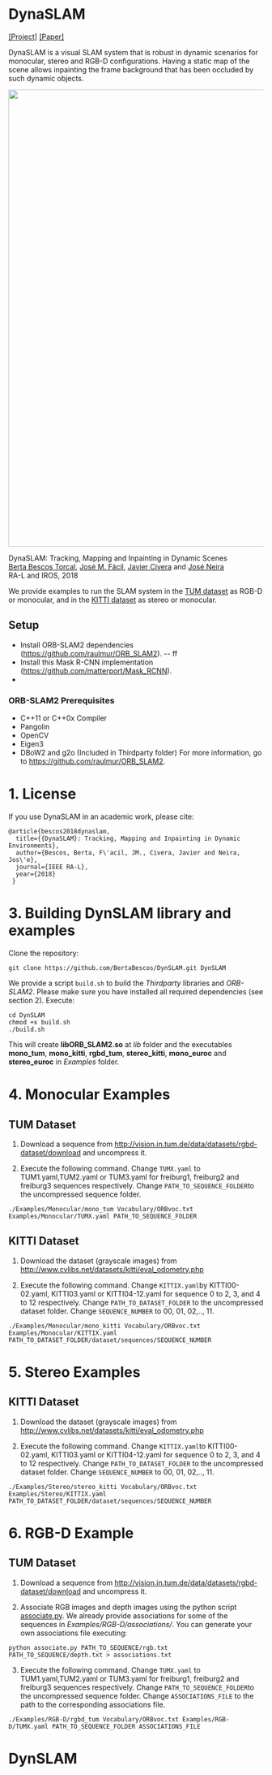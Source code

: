 # DynaSLAM

[[Project]](https://bertabescos.github.io/DynaSLAM/)   [[Paper]](https://arxiv.org/pdf/1806.05620.pdf)

DynaSLAM is a visual SLAM system that is robust in dynamic scenarios for monocular, stereo and RGB-D configurations. Having a static map of the scene allows inpainting the frame background that has been occluded by such dynamic objects.

<img src="imgs/teaser.png" width="900px"/>

DynaSLAM: Tracking, Mapping and Inpainting in Dynamic Scenes   
[Berta Bescos Torcal](http://bertabescos.github.io), [José M. Fácil](http://webdiis.unizar.es/~jmfacil/), [Javier Civera](http://webdiis.unizar.es/~jcivera/) and [José Neira](http://webdiis.unizar.es/~jneira/)   
RA-L and IROS, 2018

We provide examples to run the SLAM system in the [TUM dataset](http://projects.asl.ethz.ch/datasets/doku.php?id=kmavvisualinertialdatasets) as RGB-D or monocular, and in the [KITTI dataset](http://www.cvlibs.net/datasets/kitti/eval_odometry.php) as stereo or monocular.

## Setup
- Install ORB-SLAM2 dependencies (https://github.com/raulmur/ORB_SLAM2).
-- ff
- Install this Mask R-CNN implementation (https://github.com/matterport/Mask_RCNN).
- 

### ORB-SLAM2 Prerequisites
- C++11 or C++0x Compiler
- Pangolin
- OpenCV
- Eigen3
- DBoW2 and g2o (Included in Thirdparty folder)
For more information, go to https://github.com/raulmur/ORB_SLAM2.


# 1. License

If you use DynaSLAM in an academic work, please cite:

    @article{bescos2018dynaslam,
      title={{DynaSLAM}: Tracking, Mapping and Inpainting in Dynamic Environments},
      author={Bescos, Berta, F\'acil, JM., Civera, Javier and Neira, Jos\'e},
      journal={IEEE RA-L},
      year={2018}
     }


# 3. Building DynSLAM library and examples

Clone the repository:
```
git clone https://github.com/BertaBescos/DynSLAM.git DynSLAM
```

We provide a script `build.sh` to build the *Thirdparty* libraries and *ORB-SLAM2*. Please make sure you have installed all required dependencies (see section 2). Execute:
```
cd DynSLAM
chmod +x build.sh
./build.sh
```

This will create **libORB_SLAM2.so**  at *lib* folder and the executables **mono_tum**, **mono_kitti**, **rgbd_tum**, **stereo_kitti**, **mono_euroc** and **stereo_euroc** in *Examples* folder.

# 4. Monocular Examples

## TUM Dataset

1. Download a sequence from http://vision.in.tum.de/data/datasets/rgbd-dataset/download and uncompress it.

2. Execute the following command. Change `TUMX.yaml` to TUM1.yaml,TUM2.yaml or TUM3.yaml for freiburg1, freiburg2 and freiburg3 sequences respectively. Change `PATH_TO_SEQUENCE_FOLDER`to the uncompressed sequence folder.
```
./Examples/Monocular/mono_tum Vocabulary/ORBvoc.txt Examples/Monocular/TUMX.yaml PATH_TO_SEQUENCE_FOLDER
```

## KITTI Dataset  

1. Download the dataset (grayscale images) from http://www.cvlibs.net/datasets/kitti/eval_odometry.php 

2. Execute the following command. Change `KITTIX.yaml`by KITTI00-02.yaml, KITTI03.yaml or KITTI04-12.yaml for sequence 0 to 2, 3, and 4 to 12 respectively. Change `PATH_TO_DATASET_FOLDER` to the uncompressed dataset folder. Change `SEQUENCE_NUMBER` to 00, 01, 02,.., 11. 
```
./Examples/Monocular/mono_kitti Vocabulary/ORBvoc.txt Examples/Monocular/KITTIX.yaml PATH_TO_DATASET_FOLDER/dataset/sequences/SEQUENCE_NUMBER
```

# 5. Stereo Examples

## KITTI Dataset

1. Download the dataset (grayscale images) from http://www.cvlibs.net/datasets/kitti/eval_odometry.php 

2. Execute the following command. Change `KITTIX.yaml`to KITTI00-02.yaml, KITTI03.yaml or KITTI04-12.yaml for sequence 0 to 2, 3, and 4 to 12 respectively. Change `PATH_TO_DATASET_FOLDER` to the uncompressed dataset folder. Change `SEQUENCE_NUMBER` to 00, 01, 02,.., 11. 
```
./Examples/Stereo/stereo_kitti Vocabulary/ORBvoc.txt Examples/Stereo/KITTIX.yaml PATH_TO_DATASET_FOLDER/dataset/sequences/SEQUENCE_NUMBER
```

# 6. RGB-D Example

## TUM Dataset

1. Download a sequence from http://vision.in.tum.de/data/datasets/rgbd-dataset/download and uncompress it.

2. Associate RGB images and depth images using the python script [associate.py](http://vision.in.tum.de/data/datasets/rgbd-dataset/tools). We already provide associations for some of the sequences in *Examples/RGB-D/associations/*. You can generate your own associations file executing:

  ```
  python associate.py PATH_TO_SEQUENCE/rgb.txt PATH_TO_SEQUENCE/depth.txt > associations.txt
  ```

3. Execute the following command. Change `TUMX.yaml` to TUM1.yaml,TUM2.yaml or TUM3.yaml for freiburg1, freiburg2 and freiburg3 sequences respectively. Change `PATH_TO_SEQUENCE_FOLDER`to the uncompressed sequence folder. Change `ASSOCIATIONS_FILE` to the path to the corresponding associations file.

  ```
  ./Examples/RGB-D/rgbd_tum Vocabulary/ORBvoc.txt Examples/RGB-D/TUMX.yaml PATH_TO_SEQUENCE_FOLDER ASSOCIATIONS_FILE
  ```

# DynSLAM
